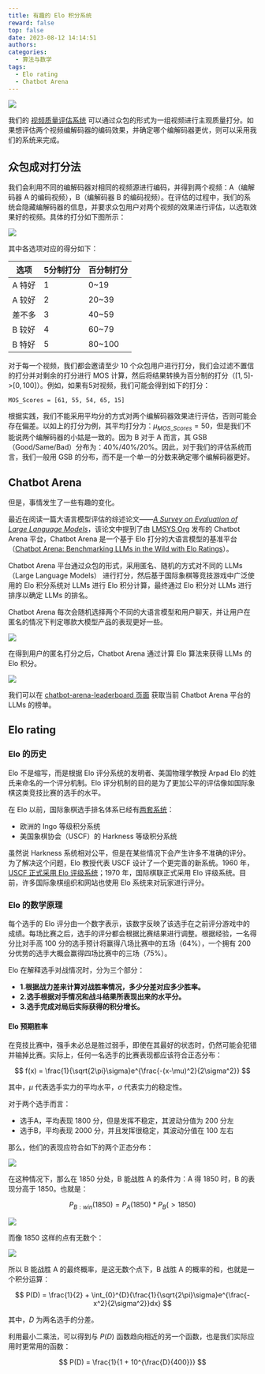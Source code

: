 ```yaml
---
title: 有趣的 Elo 积分系统
reward: false
top: false
date: 2023-08-12 14:14:51
authors:
categories:
  - 算法与数学
tags:
  - Elo rating
  - Chatbot Arena
---
```


![](1.png)

我们的 [视频质量评估系统](/2023/02/13/duzhiliao/) 可以通过众包的形式为一组视频进行主观质量打分。如果想评估两个视频编解码器的编码效果，并确定哪个编解码器更优，则可以采用我们的系统来完成。

<!--more-->

## 众包成对打分法
我们会利用不同的编解码器对相同的视频源进行编码，并得到两个视频：A（编解码器 A 的编码视频），B（编解码器 B 的编码视频）。在评估的过程中，我们的系统会隐藏编解码器的信息，并要求众包用户对两个视频的效果进行评估，以选取效果好的视频。具体的打分如下图所示：

![](2.png)

其中各选项对应的得分如下：

|选项|5分制打分|百分制打分|
|---|---|---|
| A 特好 | 1 | 0~19 |
| A 较好 | 2 | 20~39 |
| 差不多 | 3 | 40~59 |
| B 较好 | 4 | 60~79 |
| B 特好 | 5 | 80~100 |

对于每一个视频，我们都会邀请至少 10 个众包用户进行打分，我们会过滤不置信的打分并对剩余的打分进行 MOS 计算，然后将结果转换为百分制的打分（$[1,5]$->$[0,100]$）。例如，如果有5对视频，我们可能会得到如下的打分：

```
MOS_Scores = [61, 55, 54, 65, 15] 
```

根据实践，我们不能采用平均分的方式对两个编解码器效果进行评估，否则可能会存在偏差。以如上的打分为例，其平均打分为：$\mu_{MOS\_Scores}=50$，但是我们不能说两个编解码器的小姑是一致的。因为 B 对于 A 而言，其 GSB（Good/Same/Bad）分布为：40%/40%/20%。因此，对于我们的评估系统而言，我们一般用 GSB 的分布，而不是一个单一的分数来确定哪个编解码器更好。

## Chatbot Arena 
但是，事情发生了一些有趣的变化。

最近在阅读一篇大语言模型评估的综述论文——[*A Survey on Evaluation of Large Language Models*](https://arxiv.org/abs/2307.03109)，该论文中提到了由 [LMSYS Org](https://lmsys.org/) 发布的 Chatbot Arena 平台，Chatbot Arena 是一个基于 Elo 打分的大语言模型的基准平台（[Chatbot Arena: Benchmarking LLMs in the Wild with Elo Ratings](https://lmsys.org/blog/2023-05-03-arena/)）。

Chatbot Arena 平台通过众包的形式，采用匿名、随机的方式对不同的 LLMs（Large Language Models） 进行打分，然后基于国际象棋等竞技游戏中广泛使用的 Elo 积分系统对 LLMs 进行 Elo 积分计算，最终通过 Elo 积分对 LLMs 进行排序以确定 LLMs 的排名。

Chatbot Arena 每次会随机选择两个不同的大语言模型和用户聊天，并让用户在匿名的情况下判定哪款大模型产品的表现更好一些。

![](3.png)

在得到用户的匿名打分之后，Chatbot Arena 通过计算 Elo 算法来获得 LLMs 的 Elo 积分。

![](4.png)

我们可以在 [chatbot-arena-leaderboard 页面](https://huggingface.co/spaces/lmsys/chatbot-arena-leaderboard) 获取当前 Chatbot Arena 平台的 LLMs 的榜单。

## Elo rating
### Elo 的历史
Elo 不是缩写，而是根据 Elo 评分系统的发明者、美国物理学教授 Arpad Elo 的姓氏来命名的一个评分机制。Elo 评分机制的目的是为了更加公平的评估像如国际象棋这类竞技比赛的选手的水平。

在 Elo 以前，国际象棋选手排名体系已经有[两套系统](https://en.wikipedia.org/wiki/Chess_rating_system)：
* 欧洲的 Ingo 等级积分系统
* 美国象棋协会（USCF）的 Harkness 等级积分系统

虽然说 Harkness 系统相对公平，但是在某些情况下会产生许多不准确的评分。为了解决这个问题，Elo 教授代表 USCF 设计了一个更完善的新系统。1960 年，[USCF 正式采用 Elo 评级系统](https://www.chess.com/terms/elo-rating-chess)；1970 年，国际棋联正式采用 Elo 评级系统。目前，许多国际象棋组织和网站也使用 Elo 系统来对玩家进行评分。

### Elo 的数学原理
每个选手的 Elo 评分由一个数字表示，该数字反映了该选手在之前评分游戏中的成绩。每场比赛之后，选手的评分都会根据比赛结果进行调整。根据经验，一名得分比对手高 100 分的选手预计将赢得八场比赛中的五场（64%），一个拥有 200 分优势的选手大概会赢得四场比赛中的三场（75%）。

Elo 在解释选手对战情况时，分为三个部分：
* **1.根据战力差来计算对战胜率情况，多少分差对应多少胜率。**
* **2.选手根据对手情况和战斗结果所表现出来的水平分。**
* **3.选手完成对局后实际获得的积分增长。**

#### Elo 预期胜率
在竞技比赛中，强手未必总是胜过弱手，即使在其最好的状态时，仍然可能会犯错并输掉比赛。实际上，任何一名选手的比赛表现都应该符合正态分布：

$$
f(x) = \frac{1}{\sqrt{2\pi}\sigma}e^{\frac{-(x-\mu)^2}{2\sigma^2}}
$$

其中，$\mu$ 代表选手实力的平均水平，$\sigma$ 代表实力的稳定性。

对于两个选手而言：
* 选手A，平均表现 1800 分，但是发挥不稳定，其波动分值为 200 分左
* 选手B，平均表现 2000 分，并且发挥很稳定，其波动分值在 100 左右

那么，他们的表现应符合如下的两个正态分布：

![](5.jpg)

在这种情况下，那么在 1850 分处，B 能战胜 A 的条件为：A 得 1850 时，B 的表现分高于 1850。也就是：

$$
P_{B:win}(1850) = P_{A}(1850) * P_{B}(>1850)
$$

![](6.jpg)

而像 1850 这样的点有无数个：

![](elo_demo.gif)

所以 B 能战胜 A 的最终概率，是这无数个点下，B 战胜 A 的概率的和，也就是一个积分运算：

$$
P(D) = \frac{1}{2} + \int_{0}^{D}{\frac{1}{\sqrt{2\pi}\sigma}e^{\frac{-x^2}{2\sigma^2}}dx}
$$

其中，$D$ 为两名选手的分差。

利用最小二乘法，可以得到与 $P(D)$ 函数趋向相近的另一个函数，也是我们实际应用时更常用的函数：

$$
P(D) = \frac{1}{1 + 10^{\frac{D}{400}}}
$$


